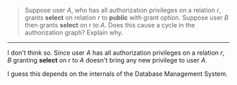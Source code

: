 > Suppose user _A_, who has all authorization privileges on a relation _r_, grants **select**
> on relation _r_ to **public** with grant option. Suppose user _B_ then grants **select** on 
> r to _A_. Does this cause a cycle in the authorization graph? Explain why. 

--------------------------------

I don't think so. Since user _A_ has all authorization privileges on a relation _r_, _B_ granting 
**select** on r to _A_ doesn't bring any new privilege to user _A_. 

I guess this depends on the internals of the Database Management System. 